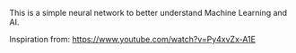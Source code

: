 This is a simple neural network to better understand Machine Learning and AI. 

Inspiration from: https://www.youtube.com/watch?v=Py4xvZx-A1E
